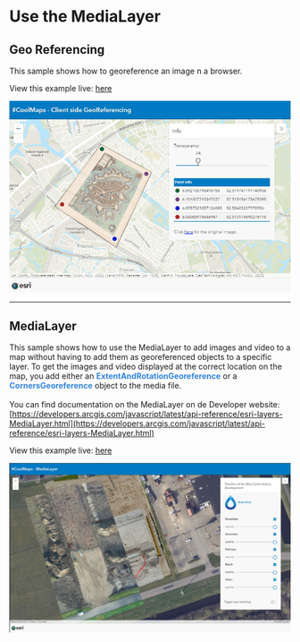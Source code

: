 # Use the MediaLayer

## Geo Referencing
This sample shows how to georeference an image n a browser.

View this example live:
[here](https://esrinederland.github.io/CoolMaps/MediaLayer/GoeRef.html?ref=readme)


![GeoRef](../images/20221209_GeoRef.gif)
<br/>

---
## MediaLayer

This sample shows how to use the MediaLayer to add images and video to a map without having to add them as georeferenced objects to a specific layer. To get the images and video displayed at the correct location on the map, you add either an <b style='color:#3384E0'>ExtentAndRotationGeoreference</b> or a <b style='color:#3384E0'>CornersGeoreference</b> object to the media file.
<br/>
<br/>
You can find documentation on the MediaLayer on de Developer website: [https://developers.arcgis.com/javascript/latest/api-reference/esri-layers-MediaLayer.html](https://developers.arcgis.com/javascript/latest/api-reference/esri-layers-MediaLayer.html)
<br/>

View this example live:
[here](https://esrinederland.github.io/CoolMaps/MediaLayer/MediaLayer.html?ref=readme)


![BookmarkURLParameter](../images/MediaLayer.png)
<br/>
<br/>

